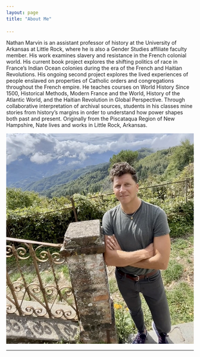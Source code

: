 ```yaml
---
layout: page
title: "About Me"

---
```


Nathan Marvin is an assistant professor of history at the University of Arkansas at Little Rock, where he is also a Gender Studies affiliate faculty member. His work examines slavery and resistance in the French colonial world. His current book project explores the shifting politics of race in France’s Indian Ocean colonies during the era of the French and Haitian Revolutions. His ongoing second project explores the lived experiences of people enslaved on properties of Catholic orders and congregations throughout the French empire. He teaches courses on World History Since 1500, Historical Methods, Modern France and the World, History of the Atlantic World, and the Haitian Revolution in Global Perspective. Through collaborative interpretation of archival sources, students in his classes mine stories from history’s margins in order to understand how power shapes both past and present. Originally from the Piscataqua Region of New Hampshire, Nate lives and works in Little Rock, Arkansas.

![Photo](IMG_6295.jpg)

---
